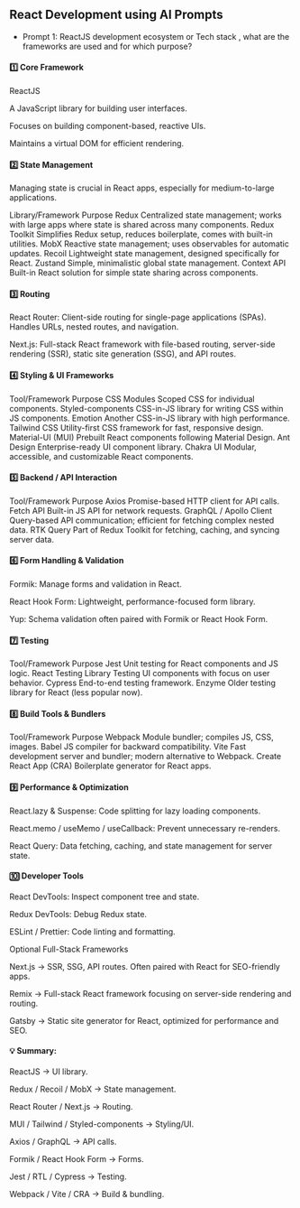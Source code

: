 ## React Development using AI Prompts 

* Prompt 1: ReactJS development ecosystem or Tech stack , what are the frameworks are used and for which purpose?
####  1️⃣ Core Framework

ReactJS

A JavaScript library for building user interfaces.

Focuses on building component-based, reactive UIs.

Maintains a virtual DOM for efficient rendering.


#### 2️⃣ State Management

Managing state is crucial in React apps, especially for medium-to-large applications.

Library/Framework	Purpose
Redux	Centralized state management; works with large apps where state is shared across many components.
Redux Toolkit	Simplifies Redux setup, reduces boilerplate, comes with built-in utilities.
MobX	Reactive state management; uses observables for automatic updates.
Recoil	Lightweight state management, designed specifically for React.
Zustand	Simple, minimalistic global state management.
Context API	Built-in React solution for simple state sharing across components.

#### 3️⃣ Routing

React Router: Client-side routing for single-page applications (SPAs). Handles URLs, nested routes, and navigation.

Next.js: Full-stack React framework with file-based routing, server-side rendering (SSR), static site generation (SSG), and API routes.


#### 4️⃣ Styling & UI Frameworks
Tool/Framework	Purpose
CSS Modules	Scoped CSS for individual components.
Styled-components	CSS-in-JS library for writing CSS within JS components.
Emotion	Another CSS-in-JS library with high performance.
Tailwind CSS	Utility-first CSS framework for fast, responsive design.
Material-UI (MUI)	Prebuilt React components following Material Design.
Ant Design	Enterprise-ready UI component library.
Chakra UI	Modular, accessible, and customizable React components.

#### 5️⃣ Backend / API Interaction
Tool/Framework	Purpose
Axios	Promise-based HTTP client for API calls.
Fetch API	Built-in JS API for network requests.
GraphQL / Apollo Client	Query-based API communication; efficient for fetching complex nested data.
RTK Query	Part of Redux Toolkit for fetching, caching, and syncing server data.

#### 6️⃣ Form Handling & Validation

Formik: Manage forms and validation in React.

React Hook Form: Lightweight, performance-focused form library.

Yup: Schema validation often paired with Formik or React Hook Form.


#### 7️⃣ Testing
Tool/Framework	Purpose
Jest	Unit testing for React components and JS logic.
React Testing Library	Testing UI components with focus on user behavior.
Cypress	End-to-end testing framework.
Enzyme	Older testing library for React (less popular now).

#### 8️⃣ Build Tools & Bundlers
Tool/Framework	Purpose
Webpack	Module bundler; compiles JS, CSS, images.
Babel	JS compiler for backward compatibility.
Vite	Fast development server and bundler; modern alternative to Webpack.
Create React App (CRA)	Boilerplate generator for React apps.
#### 9️⃣ Performance & Optimization

React.lazy & Suspense: Code splitting for lazy loading components.

React.memo / useMemo / useCallback: Prevent unnecessary re-renders.

React Query: Data fetching, caching, and state management for server state.

#### 🔟 Developer Tools

React DevTools: Inspect component tree and state.

Redux DevTools: Debug Redux state.

ESLint / Prettier: Code linting and formatting.

Optional Full-Stack Frameworks

Next.js → SSR, SSG, API routes. Often paired with React for SEO-friendly apps.

Remix → Full-stack React framework focusing on server-side rendering and routing.

Gatsby → Static site generator for React, optimized for performance and SEO.

#### 💡 Summary:

ReactJS → UI library.

Redux / Recoil / MobX → State management.

React Router / Next.js → Routing.

MUI / Tailwind / Styled-components → Styling/UI.

Axios / GraphQL → API calls.

Formik / React Hook Form → Forms.

Jest / RTL / Cypress → Testing.

Webpack / Vite / CRA → Build & bundling.

